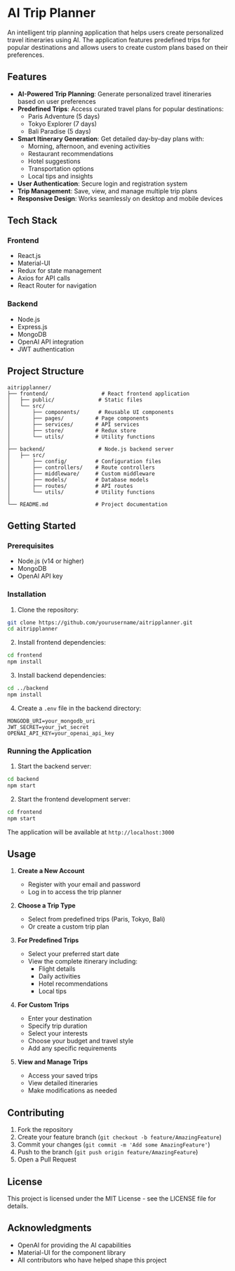 # AI Trip Planner

An intelligent trip planning application that helps users create personalized travel itineraries using AI. The application features predefined trips for popular destinations and allows users to create custom plans based on their preferences.

## Features

- **AI-Powered Trip Planning**: Generate personalized travel itineraries based on user preferences
- **Predefined Trips**: Access curated travel plans for popular destinations:
  - Paris Adventure (5 days)
  - Tokyo Explorer (7 days)
  - Bali Paradise (5 days)
- **Smart Itinerary Generation**: Get detailed day-by-day plans with:
  - Morning, afternoon, and evening activities
  - Restaurant recommendations
  - Hotel suggestions
  - Transportation options
  - Local tips and insights
- **User Authentication**: Secure login and registration system
- **Trip Management**: Save, view, and manage multiple trip plans
- **Responsive Design**: Works seamlessly on desktop and mobile devices

## Tech Stack

### Frontend
- React.js
- Material-UI
- Redux for state management
- Axios for API calls
- React Router for navigation

### Backend
- Node.js
- Express.js
- MongoDB
- OpenAI API integration
- JWT authentication

## Project Structure

```
aitripplanner/
├── frontend/                 # React frontend application
│   ├── public/              # Static files
│   └── src/
│       ├── components/      # Reusable UI components
│       ├── pages/          # Page components
│       ├── services/       # API services
│       ├── store/          # Redux store
│       └── utils/          # Utility functions
│
├── backend/                 # Node.js backend server
│   ├── src/
│       ├── config/         # Configuration files
│       ├── controllers/    # Route controllers
│       ├── middleware/     # Custom middleware
│       ├── models/         # Database models
│       ├── routes/         # API routes
│       └── utils/          # Utility functions
│
└── README.md               # Project documentation
```

## Getting Started

### Prerequisites
- Node.js (v14 or higher)
- MongoDB
- OpenAI API key

### Installation

1. Clone the repository:
```bash
git clone https://github.com/yourusername/aitripplanner.git
cd aitripplanner
```

2. Install frontend dependencies:
```bash
cd frontend
npm install
```

3. Install backend dependencies:
```bash
cd ../backend
npm install
```

4. Create a `.env` file in the backend directory:
```
MONGODB_URI=your_mongodb_uri
JWT_SECRET=your_jwt_secret
OPENAI_API_KEY=your_openai_api_key
```

### Running the Application

1. Start the backend server:
```bash
cd backend
npm start
```

2. Start the frontend development server:
```bash
cd frontend
npm start
```

The application will be available at `http://localhost:3000`

## Usage

1. **Create a New Account**
   - Register with your email and password
   - Log in to access the trip planner

2. **Choose a Trip Type**
   - Select from predefined trips (Paris, Tokyo, Bali)
   - Or create a custom trip plan

3. **For Predefined Trips**
   - Select your preferred start date
   - View the complete itinerary including:
     - Flight details
     - Daily activities
     - Hotel recommendations
     - Local tips

4. **For Custom Trips**
   - Enter your destination
   - Specify trip duration
   - Select your interests
   - Choose your budget and travel style
   - Add any specific requirements

5. **View and Manage Trips**
   - Access your saved trips
   - View detailed itineraries
   - Make modifications as needed

## Contributing

1. Fork the repository
2. Create your feature branch (`git checkout -b feature/AmazingFeature`)
3. Commit your changes (`git commit -m 'Add some AmazingFeature'`)
4. Push to the branch (`git push origin feature/AmazingFeature`)
5. Open a Pull Request

## License

This project is licensed under the MIT License - see the LICENSE file for details.

## Acknowledgments

- OpenAI for providing the AI capabilities
- Material-UI for the component library
- All contributors who have helped shape this project

